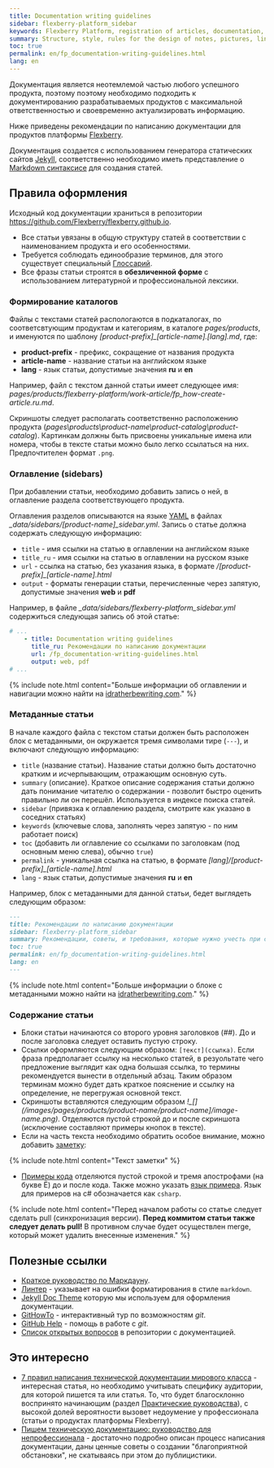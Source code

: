 ```yaml
---
title: Documentation writing guidelines
sidebar: flexberry-platform_sidebar
keywords: Flexberry Platform, registration of articles, documentation, regulations
summary: Structure, style, rules for the design of notes, pictures, links and code examples
toc: true
permalink: en/fp_documentation-writing-guidelines.html
lang: en
---
```


Документация является неотемлемой частью любого успешного продукта, поэтому поэтому необходимо подходить к документированию разрабатываемых продуктов с максимальной ответственностью и своевременно актуализировать информацию.

Ниже приведены рекомендации по написанию документации для продуктов платформы [Flexberry](https://flexberry.github.io/ru//fp_landing_page.html).

Документация создается с использованием генератора статических сайтов [Jekyll](https://jekyllrb.com/), соответственно необходимо иметь представление о [Markdown синтаксисе](https://daringfireball.net/projects/markdown/syntax) для создания статей.

## Правила оформления

Исходный код документации храниться в репозитории <https://github.com/Flexberry/flexberry.github.io>.

* Все статьи увязаны в общую структуру статей в соответствии с наименованием продукта и его особенностями.
* Требуется соблюдать единообразие терминов, для этого существует специальный [Глоссарий](fp_glossary.html).
* Все фразы статьи строятся в __обезличенной форме__ с использованием литературной и профессиональной лексики.

### Формирование каталогов

Файлы с текстами статей распологаются в подкаталогах, по соответсвтующим продуктам и категориям, в каталоге _pages/products_, и именуются по шаблону _\[product-prefix\]\_\[article-name\].\[lang\].md_, где:

* **product-prefix** - префикс, сокращение от названия продукта
* **article-name** - название статьи на английском языке
* **lang** - язык статьи, допустимые значения **ru** и **en**

Например, файл с текстом данной статьи имеет следующее имя: _pages/products/flexberry-platform/work-article/fp_how-create-article.ru.md_.

Скриншоты следует располагать соответственно расположению продукта (_pages\products\product-name\product-catalog\product-catalog_). Картинкам должны быть присвоены уникальные имена или номера, чтобы в тексте статьи можно было легко ссылаться на них. Предпочтителен формат `.png`.

### Оглавление (sidebars)

При добавлении статьи, необходимо добавить запись о ней, в оглавление раздела соответствующего продукта.

Оглавления разделов описываются на языке [YAML](https://yaml.org/) в файлах _\_data/sidebars/\[product-name\]\_sidebar.yml_.
Запись о статье должна содержать следующую информацию:

* `title` - имя ссылки на статью в оглавлении на английском языке
* `title_ru` - имя ссылки на статью в оглавлении на русском языке
* `url` - ссылка на статью, без указания языка, в формате _/\[product-prefix\]\_\[article-name\].html_
* `output` - форматы генерации статьи, перечисленные через запятую, допустимые значения **web** и **pdf**

Например, в файле _\_data/sidebars/flexberry-platform\_sidebar.yml_ содержиться следующая запись об этой статье:

```yml
# ...
    - title: Documentation writing guidelines
      title_ru: Рекомендации по написанию документации
      url: /fp_documentation-writing-guidelines.html
      output: web, pdf
# ...
```

{% include note.html content="Больше информации об оглавлении и навигации можно найти на [idratherbewriting.com](https://idratherbewriting.com/documentation-theme-jekyll/mydoc_sidebar_navigation.html)." %}

### Метаданные статьи

В начале каждого файла с текстом статьи должен быть расположен блок с метаданными, он окружается тремя символами тире (`---`), и включают следующую информацию:

* `title` (название статьи). Название статьи должно быть достаточно кратким и исчерпывающим, отражающим основную суть.
* `summary` (описание). Краткое описание содержания статьи должно дать понимание читателю о содержании - позволит быстро оценить правильно ли он перешёл. Используется в индексе поиска статей.
* `sidebar` (привязка к оглавлению раздела, смотрите как указано в соседних статьях)
* `keywords` (ключевые слова, заполнять через запятую - по ним работает поиск)
* `toc` (добавить ли оглавление со ссылками по заголовкам (под основным меню слева), обычно `true`)
* `permalink` - уникальная ссылка на статью, в формате _\[lang\]/\[product-prefix\]\_\[article-name\].html_
* `lang` - язык статьи, допустимые значения **ru** и **en**

Например, блок с метаданными для данной статьи, бедет выглядеть следующим образом:

```md
---
title: Рекомендации по написанию документации
sidebar: flexberry-platform_sidebar
summary: Рекомендации, советы, и требования, которые нужно учесть при создании статьи.
toc: true
permalink: en/fp_documentation-writing-guidelines.html
lang: en
---
```

{% include note.html content="Больше информации о блоке с метаданными можно найти на [idratherbewriting.com](https://idratherbewriting.com/documentation-theme-jekyll/mydoc_pages.html#frontmatter)." %}

### Содержание статьи

* Блоки статьи начинаются со второго уровня заголовков (##). До и после заголовка следует оставить пустую строку.
* Ссылки оформляются следующим образом: `[текст](ссылка)`. Если фраза предполагает ссылку на несколько статей, в резуольтате чего предложение выглядит как одна большая ссылка, то термины рекомендуется вынести в отдельный абзац. Таким образом терминам можно будет дать краткое пояснение и ссылку на определение, не перегружая основной текст.
* Скриншоты вставляются следующим образом _!\_\[](/images/pages/products/product-name/product-name]/image-name.png)_. Отделяются пустой строкой до и после скриншота (исключение составляют примеры кнопок в тексте).
* Если на часть текста необходимо обратить особое внимание, можно добавить [заметку](https://flexberry.github.io/mydoc_alerts.html):

{% include note.html content="Текст заметки" %}

* [Примеры кода](https://flexberry.github.io/mydoc_code_samples.html) отделяются пустой строкой и тремя апострофами (на букве Ё) до и после кода. Также можно указать [язык примера](http://idratherbewriting.com/documentation-theme-jekyll/mydoc_syntax_highlighting.html#available-lexers).  Язык для примеров на c# обозначается как `csharp`.

{% include note.html content="Перед началом работы со статье следует сделать pull (синхронизация версии). **Перед коммитом статьи также следует делать pull!** В противном случае будет осуществлен merge, который может удалить внесенные изменения." %}

## Полезные ссылки

* [Краткое руководство по Маркдауну](https://paulradzkov.com/2014/markdown_cheatsheet/).
* [Линтер](https://marketplace.visualstudio.com/items?itemName=DavidAnson.vscode-markdownlint) - указывает на ошибки форматирования в стиле `markdown`.
* [Jekyll Doc Theme](https://idratherbewriting.com/documentation-theme-jekyll/) которую мы используем для оформления документации.
* [GitHowTo](https://githowto.com/ru) - интерактивный тур по возможностям _git_.
* [GitHub Help](https://help.github.com/) - помощь в работе с _git_.
* [Cписок открытых вопросов](https://github.com/Flexberry/flexberry.github.io/issues) в репозитории с документацией.

## Это интересно

* [7 правил написания технической документации мирового класса](https://habr.com/ru/post/303760/) - интересная статья, но необходимо учитывать специфику аудитории, для которой пишется та или статья. То, что будет благосклонно воспринято начинающим (раздел [Практические руководства](https://flexberry.github.io/ru//gpg_landing-page.html)), с высокой долей вероятности вызовет недоумение у профессионала (статьи о продуктах платформы Flexberry).
* [Пишем техническую документацию: руководство для непрофессионала](https://habr.com/ru/post/421549/) - достаточно подробно описан процесс написания документации, даны ценные советы о создании "благоприятной обстановки", не скатываясь при этом до публицистики.
